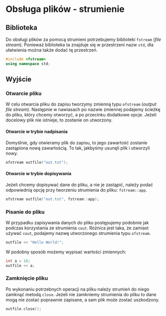 # Obsługa plików - strumienie

## Biblioteka

Do obsługi plików za pomocą strumieni potrzebujemy biblioteki `fstream` (*file stream*). Ponieważ biblioteka ta znajduje się w przestrzeni nazw `std`, dla ułatwienia można także dodać tę przestrzeń.

```cpp
#include <fstream>
using namespace std;
```

## Wyjście

### Otwarcie pliku

W celu otwarcia pliku do zapisu tworzymy zmienną typu `ofstream` (*output file stream*). Następnie w nawiasach po nazwie zmiennej podajemy ścieżkę do pliku, który chcemy otworzyć, a po przecinku dodatkowe opcje. Jeżeli docelowy plik nie istnieje, to zostanie on utworzony.

#### Otwarcie w trybie nadpisania

Domyślnie, gdy otwieramy plik do zapisu, to jego zawartość zostanie zastąpiona nową zawartością. To tak, jakbyśmy usunęli plik i utworzyli nowy.

```cpp
ofstream outfile("out.txt");
```

#### Otwarcie w trybie dopisywania

Jeżeli chcemy dopisywać dane do pliku, a nie je zastąpić, należy podać odpowiednią opcję przy tworzeniu strumienia do pliku: `fstream::app`.

```cpp
ofstream outfile("out.txt", fstream::app);
```

### Pisanie do pliku

W przypadku zapisywania danych do pliku postępujemy podobnie jak podczas korzystania ze strumienia `cout`. Różnica jest taka, że zamiast używać `cout`, podajemy nazwę utworzonego strumienia typu `ofstream`.

```cpp
outfile << "Hello World!";
```

W podobny sposób możemy wypisać wartości zmiennych:

```cpp
int a = 10;
outfile << a;
```

### Zamknięcie pliku

Po wykonaniu potrzebnych operacji na pliku należy strumień do niego zamknąć metodą `close`. Jeżeli nie zamkniemy strumienia do pliku to dane mogą nie zostać poprawnie zapisane, a sam plik może zostać uszkodzony.

```cpp
outfile.close();
```

<!-- ## Wejście

Do wczytywania wejścia z konsoli wykorzystujemy strumień `cin`. W celu wczytania wartości do zmiennej wystarczy podać tę zmienną:

```cpp
int a;
cin >> a;
```

Proces wygląda identycznie w przypadku wszystkich podstawowych typów, np.:

```cpp
string a;
cin >> a;
```

Możemy także wczytać wiele wartości za pomocą jednego polecenia:

```cpp
int a;
string b;
double c;

cin >> a >> b >> c;
```

## Manipulacja wejściem/wyjściem

Do zaawansowanej obsługi wejścia/wyjścia potrzebna jest biblioteka:

```cpp
#include <iomanip>
```

#### Dokumentacja

[iomanip - dokumentacja](https://www.cplusplus.com/reference/iomanip)

### Precyzja wyjścia

Jeżeli chcemy wypisać liczbę rzeczywistą z zadaną precyzją, tzn. z zaokrągleniem do wskazanej liczby cyfr po przecinku, to skorzystamy z polecenia `setprecision`:

```cpp
double a = 0.1234567;

cout << setprecision(4) << a << endl;
cout << setprecision(8) << a << endl;
cout << setprecision(10) << a << endl;
```

[https://replit.com/@damiankurpiewski/setprecision#main.cpp](https://replit.com/@damiankurpiewski/setprecision#main.cpp)

Jeżeli chcemy, by liczba była wypisywana zawsze z określoną liczbą miejsc po przecinku (nawet jeżeli od pewnego miejsca są same zera), to należy najpierw użyć polecenia `fixed`:

```cpp
double a = 0.1234567;

cout << fixed;
cout << setprecision(4) << a << endl;
cout << setprecision(8) << a << endl;
cout << setprecision(10) << a << endl;
```

[https://replit.com/@damiankurpiewski/setprecisionfixed#main.cpp](https://replit.com/@damiankurpiewski/setprecisionfixed#main.cpp)

### Inne systemy liczbowe

Możemy wypisać liczby w wybranym systemie liczbowym (ósemkowym, dziesiętnym lub szesnastkowym) za pomocą polecenia `setbase`:

```cpp
int a = 110;

cout << setbase(8);
cout << "osemkowy: " << a << endl;

cout << setbase(16);
cout << "szesnastkowy: " << a << endl;

cout << setbase(10);
cout << "dziesietny: " << a << endl;
```

[https://replit.com/@damiankurpiewski/coutsetbase#main.cpp](https://replit.com/@damiankurpiewski/coutsetbase#main.cpp)

Podobnie możemy zrobić w przypadku wczytywania wartości w innych systemach liczbowych:

```cpp
int a;

cout << "Osemkowy:" << endl;
cin >> setbase(8);
cin >> a; // Np. 156

cout << "Wczytano: " << a << endl;

cout << "Szesnastkowy:" << endl;
cin >> setbase(16);
cin >> a; // Np. 6e

cout << "Wczytano: " << a << endl;
```

[https://replit.com/@damiankurpiewski/cinsetbase#main.cpp](https://replit.com/@damiankurpiewski/cinsetbase#main.cpp) -->
